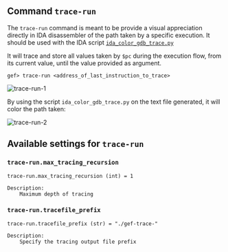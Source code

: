 ## Command `trace-run`

The `trace-run` command is meant to be provide a visual appreciation directly
in IDA disassembler of the path taken by a specific execution. It should be
used with the IDA script
[`ida_color_gdb_trace.py`](https://github.com/hugsy/stuff/blob/main/ida_scripts/ida_color_gdb_trace.py)

It will trace and store all values taken by `$pc` during the execution flow,
from its current value, until the value provided as argument.

```
gef> trace-run <address_of_last_instruction_to_trace>
```

![trace-run-1](https://i.imgur.com/yaOGste.png)

By using the script `ida_color_gdb_trace.py` on the text file generated, it
will color the path taken:

![trace-run-2](https://i.imgur.com/oAGoSMQ.png)

## Available settings for `trace-run`


### `trace-run.max_tracing_recursion`

```
trace-run.max_tracing_recursion (int) = 1

Description:
	Maximum depth of tracing
```


### `trace-run.tracefile_prefix`

```
trace-run.tracefile_prefix (str) = "./gef-trace-"

Description:
	Specify the tracing output file prefix
```
